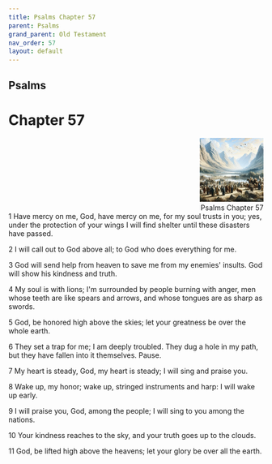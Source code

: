 ```yaml
---
title: Psalms Chapter 57
parent: Psalms
grand_parent: Old Testament
nav_order: 57
layout: default
---
```


## Psalms

# Chapter 57

<div style="clear: both; text-align: right;">
    <img src="/assets/Image/Psalms/500/57.jpg" alt="Psalms Chapter 57" class="chapter-image" style="max-width: 25%; height: auto;"/>
    <figcaption style="font-size: 14px;">Psalms Chapter 57</figcaption>
</div>
1 Have mercy on me, God, have mercy on me, for my soul trusts in you; yes, under the protection of your wings I will find shelter until these disasters have passed.

2 I will call out to God above all; to God who does everything for me.

3 God will send help from heaven to save me from my enemies' insults. God will show his kindness and truth.

4 My soul is with lions; I'm surrounded by people burning with anger, men whose teeth are like spears and arrows, and whose tongues are as sharp as swords.

5 God, be honored high above the skies; let your greatness be over the whole earth.

6 They set a trap for me; I am deeply troubled. They dug a hole in my path, but they have fallen into it themselves. Pause.

7 My heart is steady, God, my heart is steady; I will sing and praise you.

8 Wake up, my honor; wake up, stringed instruments and harp: I will wake up early.

9 I will praise you, God, among the people; I will sing to you among the nations.

10 Your kindness reaches to the sky, and your truth goes up to the clouds.

11 God, be lifted high above the heavens; let your glory be over all the earth.


